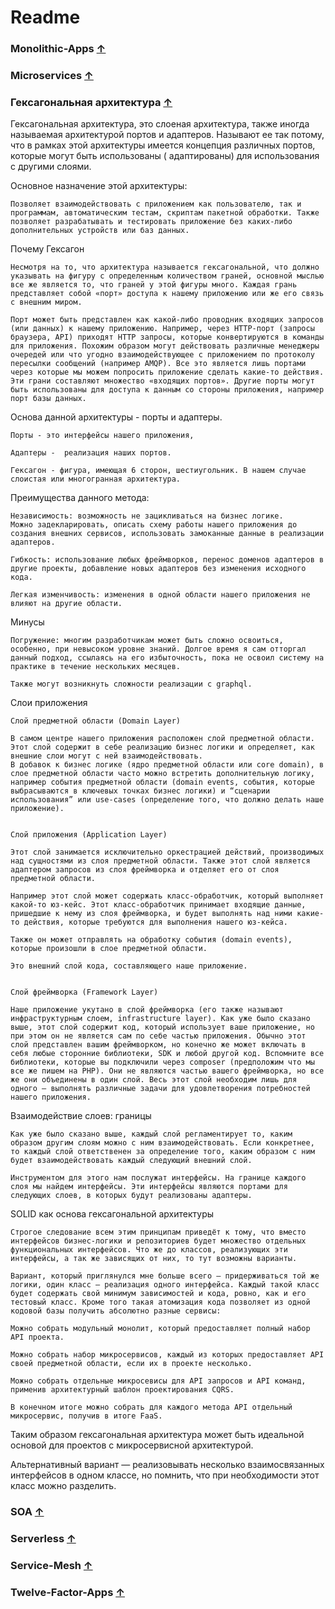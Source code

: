 # Readme


### Monolithic-Apps [&uarr;](#Readme)



### Microservices [&uarr;](#Readme)



### Гексагональная архитектура [&uarr;](#Readme)

Гексагональная архитектура, это слоеная архитектура, также иногда называемая архитектурой портов и адаптеров. Называют
ее так потому, что в рамках этой архитектуры имеется концепция различных портов, которые могут быть использованы (
адаптированы) для использования с другими слоями.

Основное назначение этой архитектуры:

    Позволяет взаимодействовать с приложением как пользователю, так и программам, автоматическим тестам, скриптам пакетной обработки. Также позволяет разрабатывать и тестировать приложение без каких-либо дополнительных устройств или баз данных.

Почему Гексагон

    Несмотря на то, что архитектура называется гексагональной, что должно указывать на фигуру с определенным количеством граней, основной мыслью все же является то, что граней у этой фигуры много. Каждая грань представляет собой «порт» доступа к нашему приложению или же его связь с внешним миром.

    Порт может быть представлен как какой-либо проводник входящих запросов (или данных) к нашему приложению. Например, через HTTP-порт (запросы браузера, API) приходят HTTP запросы, которые конвертируются в команды для приложения. Похожим образом могут действовать различные менеджеры очередей или что угодно взаимодействующее с приложением по протоколу пересылки сообщений (например AMQP). Все это является лишь портами через которые мы можем попросить приложение сделать какие-то действия. Эти грани составляют множество «входящих портов». Другие порты могут быть использованы для доступа к данным со стороны приложения, например порт базы данных.

Основа данной архитектуры - порты и адаптеры.

    Порты - это интерфейсы нашего приложения,

    Адаптеры -  реализация наших портов.

    Гексагон - фигура, имеющая 6 сторон, шестиугольник. В нашем случае слоистая или многогранная архитектура.

Преимущества данного метода:

    Независимость: возможность не зацикливаться на бизнес логике.
    Можно задекларировать, описать схему работы нашего приложения до создания внешних сервисов, использовать замоканные данные в реализации адаптеров.

    Гибкость: использование любых фреймворков, перенос доменов адаптеров в другие проекты, добавление новых адаптеров без изменения исходного кода.

    Легкая изменчивость: изменения в одной области нашего приложения не влияют на другие области.

Минусы

    Погружение: многим разработчикам может быть сложно освоиться, особенно, при невысоком уровне знаний. Долгое время я сам отторгал данный подход, ссылаясь на его избыточность, пока не освоил систему на практике в течение нескольких месяцев.

    Также могут возникнуть сложности реализации с graphql.

Слои приложения

    Слой предметной области (Domain Layer)

    В самом центре нашего приложения расположен слой предметной области. Этот слой содержит в себе реализацию бизнес логики и определяет, как внешние слои могут с ней взаимодействовать.
    В добавок к бизнес логике (ядро предметной области или core domain), в слое предметной области часто можно встретить дополнительную логику, например события предметной области (domain events, события, которые выбрасываются в ключевых точках бизнес логики) и “сценарии использования” или use-cases (определение того, что должно делать наше приложение).


    Слой приложения (Application Layer)

    Этот слой занимается исключительно оркестрацией действий, производимых над сущностями из слоя предметной области. Также этот слой является адаптером запросов из слоя фреймворка и отделяет его от слоя предметной области.

    Например этот слой может содержать класс-обработчик, который выполняет какой-то юз-кейс. Этот класс-обработчик принимает входящие данные, пришедшие к нему из слоя фреймворка, и будет выполнять над ними какие-то действия, которые требуются для выполнения нашего юз-кейса.

    Также он может отправлять на обработку события (domain events), которые произошли в слое предметной области.

    Это внешний слой кода, составляющего наше приложение.


    Слой фреймворка (Framework Layer)

    Наше приложение укутано в слой фреймворка (его также называют инфраструктурным слоем, infrastructure layer). Как уже было сказано выше, этот слой содержит код, который использует ваше приложение, но при этом он не является сам по себе частью приложения. Обычно этот слой представлен вашим фреймворком, но конечно же может включать в себя любые сторонние библиотеки, SDK и любой другой код. Вспомните все библиотеки, которые вы подключили через composer (предположим что мы все же пишем на PHP). Они не являются частью вашего фреймворка, но все же они объединены в один слой. Весь этот слой необходим лишь для одного — выполнять различные задачи для удовлетворения потребностей нашего приложения.

Взаимодействие слоев: границы

    Как уже было сказано выше, каждый слой регламентирует то, каким образом другим слоям можно с ним взаимодействовать. Если конкретнее, то каждый слой ответственен за определение того, каким образом с ним будет взаимодействовать каждый следующий внешний слой.

    Инструментом для этого нам послужат интерфейсы. На границе каждого слоя мы найдем интерфейсы. Эти интерфейсы являются портами для следующих слоев, в которых будут реализованы адаптеры.

SOLID как основа гексагональной архитектуры

    Строгое следование всем этим принципам приведёт к тому, что вместо интерфейсов бизнес-логики и репозиториев будет множество отдельных функциональных интерфейсов. Что же до классов, реализующих эти интерфейсы, а так же зависящих от них, то тут возможны варианты.

    Вариант, который приглянулся мне больше всего — придерживаться той же логики, один класс — реализация одного интерфейса. Каждый такой класс будет содержать свой минимум зависимостей и кода, ровно, как и его тестовый класс. Кроме того такая атомизация кода позволяет из одной кодовой базы получить абсолютно разные сервисы:

    Можно собрать модульный монолит, который предоставляет полный набор API проекта.
    
    Можно собрать набор микросервисов, каждый из которых предоставляет API своей предметной области, если их в проекте несколько.

    Можно собрать отдельные микросевисы для API запросов и API команд, применив архитектурный шаблон проектирования CQRS.

    В конечном итоге можно собрать для каждого метода API отдельный микросервис, получив в итоге FaaS.

Таким образом гексагональная архитектура может быть идеальной основой для проектов с микросервисной архитектурой.

Альтернативный вариант — реализовывать несколько взаимосвязанных интерфейсов в одном классе, но помнить, что при
необходимости этот класс можно разделить.

### SOA [&uarr;](#Readme)



### Serverless [&uarr;](#Readme)



### Service-Mesh [&uarr;](#Readme)



### Twelve-Factor-Apps [&uarr;](#Readme)




